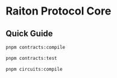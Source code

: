 # Raiton Protocol Core


## Quick Guide

```bash
pnpm contracts:compile
```

```bash
pnpm contracts:test
```

```bash
pnpm circuits:compile
```